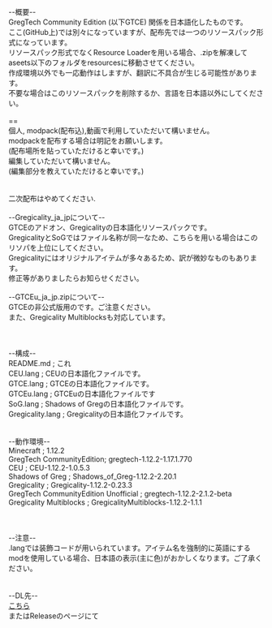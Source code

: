 --概要--</br>
GregTech Community Edition (以下GTCE) 関係を日本語化したものです。</br>
ここ(GitHub上)では別々になっていますが、配布先では一つのリソースパック形式になっています。</br>
リソースパック形式でなくResource Loaderを用いる場合、.zipを解凍してaseets以下のフォルダをresourcesに移動させてください。</br>
作成環境以外でも一応動作はしますが、翻訳に不具合が生じる可能性があります。</br>
不要な場合はこのリソースパックを削除するか、言語を日本語以外にしてください。</br>
</br>
==</br>
個人, modpack(配布込),動画で利用していただいて構いません。</br>
modpackを配布する場合は明記をお願いします。</br>
	(配布場所を貼っていただけると幸いです。)</br>
編集していただいて構いません。</br>
	(編集部分を教えていただけると幸いです。)</br>
	</br>
	</br>
二次配布はやめてください.</br>
</br>
--Gregicality_ja_jpについて--</br>
GTCEのアドオン、Gregicalityの日本語化リソースパックです。</br>
GregicalityとSoGではファイル名称が同一なため、こちらを用いる場合はこのリソパを上位にしてください。</br>
Gregicalityにはオリジナルアイテムが多々あるため、訳が微妙なものもあります。</br>
修正等がありましたらお知らせください。</br>
</br>
--GTCEu_ja_jp.zipについて--</br>
GTCEの非公式版用のです。ご注意ください。</br>
また、Gregicality Multiblocksも対応しています。</br>
</br>
</br>
</br>
--構成--</br>
README.md ; これ</br>
CEU.lang ; CEUの日本語化ファイルです。</br>
GTCE.lang ; GTCEの日本語化ファイルです。</br>
GTCEu.lang ; GTCEuの日本語化ファイルです</br>
SoG.lang ; Shadows of Gregの日本語化ファイルです。</br>
Gregicality.lang ; Gregicalityの日本語化ファイルです。</br>
</br>
</br>
--動作環境--</br>
Minecraft ; 1.12.2</br>
GregTech CommunityEdition; gregtech-1.12.2-1.17.1.770</br>
CEU ; CEU-1.12.2-1.0.5.3</br>
Shadows of Greg ; Shadows_of_Greg-1.12.2-2.20.1</br>
Gregicality ; Gregicality-1.12.2-0.23.3</br>
GregTech CommunityEdition Unofficial ; gregtech-1.12.2-2.1.2-beta</br>
Gregicality Multiblocks ; GregicalityMultiblocks-1.12.2-1.1.1</br>
</br>
</br>
</br>
--注意--</br>
.langでは装飾コードが用いられています。アイテム名を強制的に英語にするmodを使用している場合、日本語の表示(主に色)がおかしくなります。ご了承ください。</br>
</br>
</br>
--DL先--</br>
<a href = "https://www.dropbox.com/sh/vwy0xw7babmfpw7/AAC9LCFSwy5HnGRqWkCvinfca?dl=0">こちら</a></br>
またはReleaseのページにて</be>
